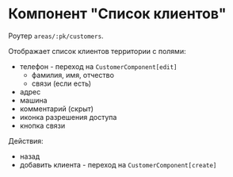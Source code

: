 # Компонент "Список клиентов"

Роутер `areas/:pk/customers`.

Отображает список клиентов территории с полями:
* телефон - переход на `CustomerComponent[edit]`
    * фамилия, имя, отчество
    * связи (если есть)
* адрес
* машина
* комментарий (скрыт)
* иконка разрешения доступа
* кнопка связи

Действия:
* назад
* добавить клиента - переход на `CustomerComponent[сreate]`